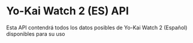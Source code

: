 # Yo-Kai Watch 2 (ES) API
Esta API contendrá todos los datos posibles de Yo-Kai Watch 2 (Español) disponibles para su uso